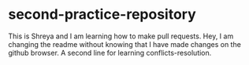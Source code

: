 # second-practice-repository
This is Shreya and I am learning how to make pull requests.
Hey, I am changing the readme without knowing that I have made changes on the github browser.
A second line for learning conflicts-resolution.
